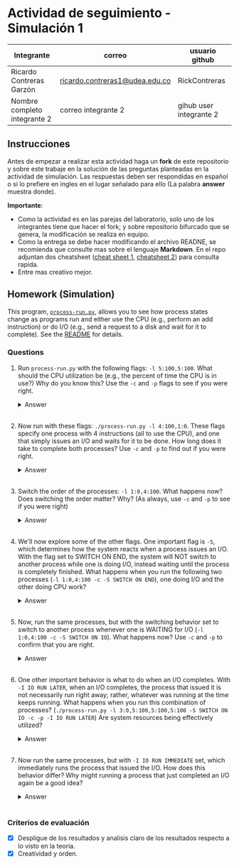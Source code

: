 # Actividad de seguimiento - Simulación 1

|Integrante|correo|usuario github|
|---|---|---|
| Ricardo Contreras Garzón | ricardo.contreras1@udea.edu.co | RickContreras |
|Nombre completo integrante 2|correo integrante 2|gihub user integrante 2|

## Instrucciones

Antes de empezar a realizar esta actividad haga un **fork** de este repositorio y sobre este trabaje en la solución de las preguntas planteadas en la actividad de simulación. Las respuestas deben ser respondidas en español o si lo prefiere en ingles en el lugar señalado para ello (La palabra **answer** muestra donde).

**Importante**:
* Como la actividad es en las parejas del laboratorio, solo uno de los integrantes tiene que hacer el fork; y sobre repositorio bifurcado que se genera, la modificación se realiza en equipo.
* Como la entrega se debe hacer modificando el archivo READNE, se recomienda que consulte mas sobre el lenguaje **Markdown**. En el repo adjuntan dos cheatsheet ([cheat sheet 1](Markdown_Cheat_Sheet.pdf), [cheatsheet 2](markdown-cheatsheet.pdf)) para consulta rapida.
* Entre mas creativo mejor.

## Homework (Simulation)

This program, [`process-run.py`](process-run.py), allows you to see how process states change as programs run and either use the CPU (e.g., perform an add instruction) or do I/O (e.g., send a request to a disk and wait for it to complete). See the [README](https://github.com/remzi-arpacidusseau/ostep-homework/blob/master/cpu-intro/README.md) for details.

### Questions

1. Run `process-run.py` with the following flags: `-l 5:100,5:100`. What should the CPU utilization be (e.g., the percent of time the CPU is in use?) Why do you know this? Use the `-c` and `-p` flags to see if you were right.
   
   <details>
   <summary>Answer</summary>

   Al ejecutar el comando:

   ```bash
   python3 ./process-run.py -l 5:100,5:100
   ```

   Se observa que ambos procesos realizan únicamente operaciones en la CPU. A continuación, se muestra cómo se distribuyen las instrucciones:

   | **Process 0**         | **Process 1**         |
   |------------------------|-------------------|
   | cpu         | cpu      |
   | cpu         | cpu      |
   | cpu         | cpu      |
   | cpu         | cpu      |


   Al ejecutar el comando con las banderas -c y -p:

   ```bash
   python3 ./process-run.py -l 5:100,5:100 -c -p
   ```

   Se genera la siguiente traza, que detalla el estado de los procesos en cada unidad de tiempo:

   | Tiempo | PID: 0         | PID: 1         | CPU | I/O |
   |--------|----------------|----------------|-----|-----|
   | 1      | RUN:cpu        | READY          | 1   |     |
   | 2      | RUN:cpu        | READY          | 1   |     |
   | 3      | RUN:cpu        | READY          | 1   |     |
   | 4      | RUN:cpu        | READY          | 1   |     |
   | 5      | RUN:cpu        | READY          | 1   |     |
   | 6      | DONE           | RUN:cpu        | 1   |     |
   | 7      | DONE           | RUN:cpu        | 1   |     |
   | 8      | DONE           | RUN:cpu        | 1   |     |
   | 9      | DONE           | RUN:cpu        | 1   |     |
   | 10     | DONE           | RUN:cpu        | 1   |     |

   **Estadísticas:**
   | Métrica         | Valor         |
   |------------------|---------------|
   | Tiempo total     | 10 unidades   |
   | CPU ocupada      | 10 unidades   |
   | I/O ocupada      | 0 unidades    |


   Análisis:

   - En la primera ejecución, se observa cómo cada proceso utiliza la CPU de manera secuencial, pero no se detalla cómo el sistema operativo gestiona el cambio de procesos.
   - En la segunda ejecución, con las banderas -c y -p, se muestra explícitamente el estado de cada proceso en cada unidad de tiempo. Esto permite observar cómo los procesos se turnan para usar la CPU.
   - La CPU está ocupada durante todo el tiempo de ejecución, lo que resulta en una utilización del 100%. No hay operaciones de I/O, por lo que el tiempo ocupado por I/O es 0%.
   
   En resumen, esta simulación demuestra cómo los procesos se alternan en el uso de la CPU y cómo el sistema operativo gestiona su ejecución de manera eficiente.

   </details>
   <br>

2. Now run with these flags: `./process-run.py -l 4:100,1:0`. These flags specify one process with 4 instructions (all to use the CPU), and one that simply issues an I/O and waits for it to be done. How long does it take to complete both processes? Use `-c` and `-p` to find out if you were right. 
   
   <details>
   <summary>Answer</summary>
   Al ejecutar el comando:

   ```bash
   python3 process-run.py -l 4:100,1:0
   ```

   Se observa que el Proceso 0 realiza 4 instrucciones en la CPU, mientras que el Proceso 1 realiza una operación de I/O y espera a que esta finalice. A continuación, se muestra cómo se distribuyen las instrucciones:

   | **Process 0**         | **Process 1**         |
   |------------------------|-------------------|
   | cpu         | io      |
   | cpu         | io_done      |
   | cpu         | cpu      |
   | cpu         | cpu      |

   Al ejecutar el comando con las banderas -c y -p:

   ```bash
   python3 process-run.py -l 4:100,1:0 -c -p
   ```

   Se genera la siguiente traza, que detalla el estado de los procesos en cada unidad de tiempo:

   | Tiempo | PID: 0         | PID: 1         | CPU | I/O |
   |--------|----------------|----------------|-----|-----|
   | 1      | RUN:cpu        | READY          | 1   |     |
   | 2      | RUN:cpu        | READY          | 1   |     |
   | 3      | RUN:cpu        | READY          | 1   |     |
   | 4      | RUN:cpu        | READY          | 1   |     |
   | 5      | DONE           | RUN:io         | 1   |     |
   | 6      | DONE           | BLOCKED        |    |   1  |
   | 7      | DONE           | BLOCKED        |    |   1  |
   | 8      | DONE           | BLOCKED        |    |   1  |
   | 9      | DONE           | BLOCKED        |    |   1  |
   | 10     | DONE           | BLOCKED        |    |   1  |
   | 11*    | DONE           | RUN:io_done    | 1   |     |

   **Estadísticas:**
   | Métrica         | Valor         |
   |------------------|---------------|
   | Tiempo total     | 11 unidades   |
   | CPU ocupada      | 6 unidades   |
   | I/O ocupada      | 5 unidades    |
   
   Análisis:

   - El Proceso 0 utiliza la CPU durante 4 unidades de tiempo consecutivas y finaliza.
   - El Proceso 1 realiza una operación de I/O, lo que bloquea su ejecución durante 5 unidades de tiempo hasta que la operación de I/O se completa.
   - La CPU está ocupada durante 6 de las 11 unidades de tiempo, lo que resulta en una utilización del 54.55%.
   - La I/O está ocupada durante 5 de las 11 unidades de tiempo, lo que resulta en una utilización del 45.45%.
   
   En resumen, esta simulación muestra cómo el sistema operativo gestiona los procesos que realizan operaciones de I/O. Este caso ilustra un escenario ideal donde la CPU se asigna a otro proceso tan pronto como el proceso actual ha finalizado completamente, maximizando así la eficiencia del uso de los recursos del sistema.

   </details>
   <br>

3. Switch the order of the processes: `-l 1:0,4:100`. What happens now? Does switching the order matter? Why? (As always, use `-c` and `-p` to see if you were right)
   
   <details>
   <summary>Answer</summary>
   Coloque aqui su respuerta
   </details>
   <br>

4. We'll now explore some of the other flags. One important flag is `-S`, which determines how the system reacts when a process issues an I/O. With the flag set to SWITCH ON END, the system will NOT switch to another process while one is doing I/O, instead waiting until the process is completely finished. What happens when you run the following two processes (`-l 1:0,4:100 -c -S SWITCH ON END`), one doing I/O and the other doing CPU work?
   
   <details>
   <summary>Answer</summary>
   Coloque aqui su respuerta
   </details>
   <br>

5. Now, run the same processes, but with the switching behavior set to switch to another process whenever one is WAITING for I/O (`-l 1:0,4:100 -c -S SWITCH ON IO`). What happens now? Use `-c` and `-p` to confirm that you are right.
   
   <details>
   <summary>Answer</summary>
   Coloque aqui su respuerta
   </details>
   <br>

6. One other important behavior is what to do when an I/O completes. With `-I IO RUN LATER`, when an I/O completes, the process that issued it is not necessarily run right away; rather, whatever was running at the time keeps running. What happens when you run this combination of processes? (`./process-run.py -l 3:0,5:100,5:100,5:100 -S SWITCH ON IO -c -p -I IO RUN LATER`) Are system resources being effectively utilized?
   
   <details>
   <summary>Answer</summary>
   Coloque aqui su respuerta
   </details>
   <br>

7. Now run the same processes, but with `-I IO RUN IMMEDIATE` set, which immediately runs the process that issued the I/O. How does this behavior differ? Why might running a process that just completed an I/O again be a good idea?
   
   <details>
   <summary>Answer</summary>
   Coloque aqui su respuerta
   </details>
   <br>


### Criterios de evaluación
- [x] Despligue de los resultados y analisis claro de los resultados respecto a lo visto en la teoria.
- [x] Creatividad y orden.
